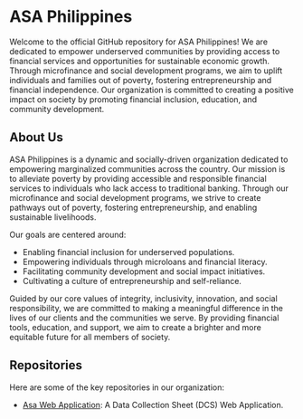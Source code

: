 # ASA Philippines

Welcome to the official GitHub repository for ASA Philippines! We are dedicated to empower underserved communities by providing access to financial services and opportunities for sustainable economic growth. Through microfinance and social development programs, we aim to uplift individuals and families out of poverty, fostering entrepreneurship and financial independence. Our organization is committed to creating a positive impact on society by promoting financial inclusion, education, and community development.


## About Us

ASA Philippines is a dynamic and socially-driven organization dedicated to empowering marginalized communities across the country. Our mission is to alleviate poverty by providing accessible and responsible financial services to individuals who lack access to traditional banking. Through our microfinance and social development programs, we strive to create pathways out of poverty, fostering entrepreneurship, and enabling sustainable livelihoods.

Our goals are centered around:
- Enabling financial inclusion for underserved populations.
- Empowering individuals through microloans and financial literacy.
- Facilitating community development and social impact initiatives.
- Cultivating a culture of entrepreneurship and self-reliance.

Guided by our core values of integrity, inclusivity, innovation, and social responsibility, we are committed to making a meaningful difference in the lives of our clients and the communities we serve. By providing financial tools, education, and support, we aim to create a brighter and more equitable future for all members of society.


## Repositories

Here are some of the key repositories in our organization:

- [Asa Web Application](https://github.com/ASA-Philippines-Foundation/asa-web): A Data Collection Sheet (DCS) Web Application.
